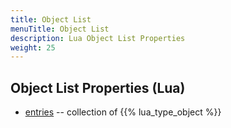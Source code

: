 ```yaml
---
title: Object List
menuTitle: Object List
description: Lua Object List Properties
weight: 25
---
```


## Object List Properties (Lua)
- [entries](entries) -- collection of {{% lua_type_object %}}